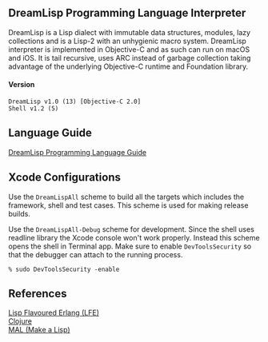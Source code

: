 ## DreamLisp Programming Language Interpreter

DreamLisp is a Lisp dialect with immutable data structures, modules, lazy 
collections and is a Lisp-2 with an unhygienic macro system. DreamLisp 
interpreter is implemented in Objective-C and as such can run on macOS and iOS.
It is tail recursive, uses ARC instead of garbage collection taking advantage of
the underlying Objective-C runtime and Foundation library.

#### Version

```
DreamLisp v1.0 (13) [Objective-C 2.0]
Shell v1.2 (5)
```

## Language Guide

[DreamLisp Programming Language Guide](Language%20Guide.md)

## Xcode Configurations

Use the `DreamLispAll` scheme to build all the targets which includes the 
framework, shell and test cases. This scheme is used for making release builds.  

Use the `DreamLispAll-Debug` scheme for development. Since the shell uses 
readline library the Xcode console won't work properly. Instead this scheme 
opens the shell in Terminal app. Make sure to enable `DevToolsSecurity` so that
the debugger can attach to the running process.

```
% sudo DevToolsSecurity -enable
```

## References

[Lisp Flavoured Erlang (LFE)](https://github.com/rvirding/lfe)  
[Clojure](https://clojure.org)  
[MAL (Make a Lisp)](https://github.com/kanaka/mal/)  
